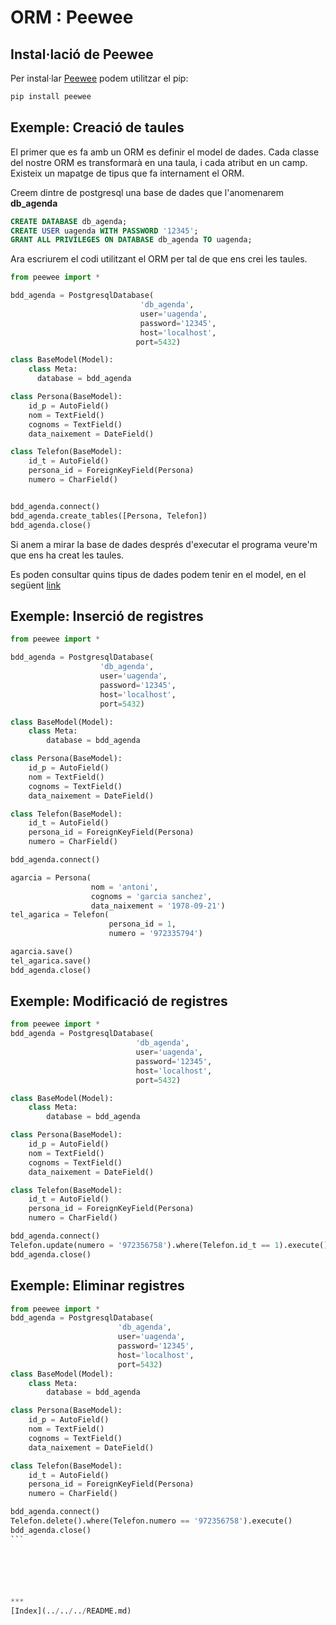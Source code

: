 # ORM : Peewee

## Instal·lació de Peewee
Per instal·lar [Peewee](https://docs.peewee-orm.com/en/latest/) podem utilitzar el pip:

```python
pip install peewee
```

## Exemple: Creació de taules

El primer que es fa amb un ORM es definir el model de dades. Cada classe del nostre ORM es transformarà en una taula, i cada atribut en un camp. Existeix un mapatge de tipus que fa internament el ORM.

Creem dintre de postgresql una base de dades que l'anomenarem **db_agenda**

```sql
CREATE DATABASE db_agenda;
CREATE USER uagenda WITH PASSWORD '12345';
GRANT ALL PRIVILEGES ON DATABASE db_agenda TO uagenda;
```

Ara escriurem el codi utilitzant el ORM per tal de que ens crei les taules.


```python
from peewee import *

bdd_agenda = PostgresqlDatabase(
                             'db_agenda',
                             user='uagenda',
                             password='12345',
                             host='localhost',
                            port=5432)

class BaseModel(Model):
    class Meta:
      database = bdd_agenda

class Persona(BaseModel):
    id_p = AutoField()
    nom = TextField()
    cognoms = TextField()
    data_naixement = DateField()

class Telefon(BaseModel):
    id_t = AutoField()
    persona_id = ForeignKeyField(Persona)
    numero = CharField()


bdd_agenda.connect()
bdd_agenda.create_tables([Persona, Telefon])
bdd_agenda.close()
```
Si anem a mirar la base de dades després d'executar el programa veure'm que ens ha creat les taules.

Es poden consultar quins tipus de dades podem tenir en el model, en el següent [link](https://docs.peewee-orm.com/en/latest/peewee/models.html)


## Exemple: Inserció de registres

```python
from peewee import *

bdd_agenda = PostgresqlDatabase(
                    'db_agenda',
                    user='uagenda',
                    password='12345',
                    host='localhost',
                    port=5432)

class BaseModel(Model):
    class Meta:
        database = bdd_agenda

class Persona(BaseModel):
    id_p = AutoField()
    nom = TextField()
    cognoms = TextField()
    data_naixement = DateField()

class Telefon(BaseModel):
    id_t = AutoField()
    persona_id = ForeignKeyField(Persona)
    numero = CharField()

bdd_agenda.connect()

agarcia = Persona(
                  nom = 'antoni',
                  cognoms = 'garcia sanchez',
                  data_naixement = '1978-09-21')
tel_agarica = Telefon(
                      persona_id = 1,
                      numero = '972335794')

agarcia.save()
tel_agarica.save()
bdd_agenda.close()
```

## Exemple: Modificació de registres

```python
from peewee import *
bdd_agenda = PostgresqlDatabase(
                            'db_agenda',
                            user='uagenda',
                            password='12345',
                            host='localhost',
                            port=5432)

class BaseModel(Model):
    class Meta:
        database = bdd_agenda

class Persona(BaseModel):
    id_p = AutoField()
    nom = TextField()
    cognoms = TextField()
    data_naixement = DateField()

class Telefon(BaseModel):
    id_t = AutoField()
    persona_id = ForeignKeyField(Persona)
    numero = CharField()

bdd_agenda.connect()
Telefon.update(numero = '972356758').where(Telefon.id_t == 1).execute()
bdd_agenda.close()
```
## Exemple: Eliminar registres

````python
from peewee import *
bdd_agenda = PostgresqlDatabase(
                        'db_agenda',
                        user='uagenda',
                        password='12345',
                        host='localhost',
                        port=5432)
class BaseModel(Model):
    class Meta:
        database = bdd_agenda

class Persona(BaseModel):
    id_p = AutoField()
    nom = TextField()
    cognoms = TextField()
    data_naixement = DateField()

class Telefon(BaseModel):
    id_t = AutoField()
    persona_id = ForeignKeyField(Persona)
    numero = CharField()

bdd_agenda.connect()
Telefon.delete().where(Telefon.numero == '972356758').execute()
bdd_agenda.close()
```






***
[Index](../../../README.md)
